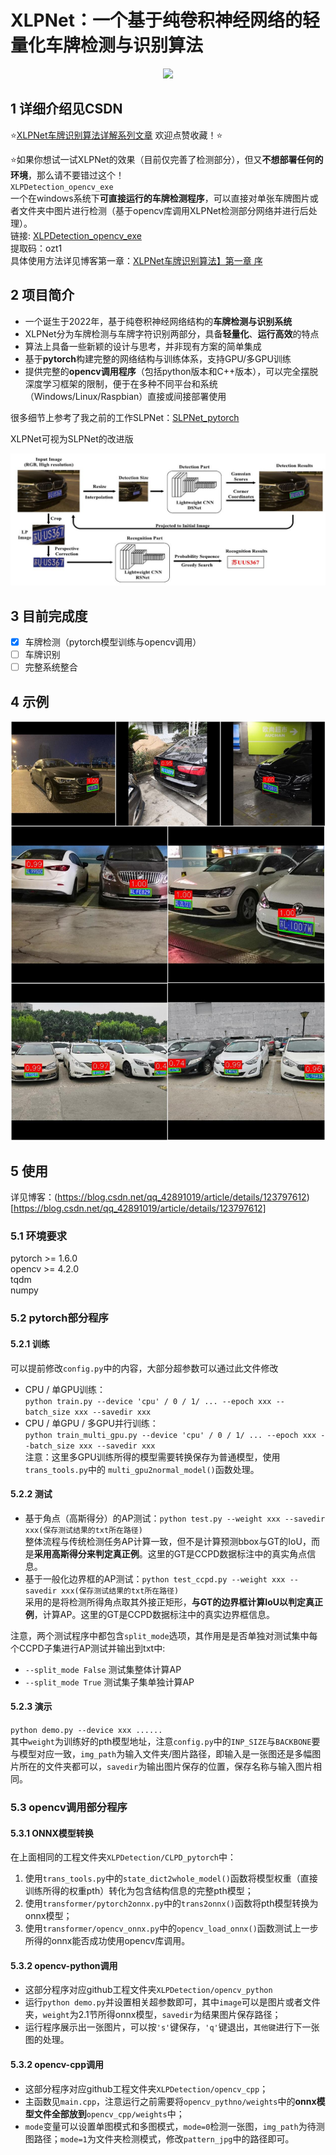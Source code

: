 # XLPNet：一个基于纯卷积神经网络的轻量化车牌检测与识别算法

<div align=center>
<img src="./examples/XLPNet_600×300.png"/>
</div>

## 1 详细介绍见CSDN
:star:[XLPNet车牌识别算法详解系列文章](https://blog.csdn.net/qq_42891019/category_11691340.html?spm=1001.2014.3001.5482)
欢迎点赞收藏！:star:

:star:如果你想试一试XLPNet的效果（目前仅完善了检测部分），但又**不想部署任何的环境**，那么请不要错过这个！<br>
``XLPDetection_opencv_exe`` <br>
一个在windows系统下**可直接运行的车牌检测程序**，可以直接对单张车牌图片或者文件夹中图片进行检测（基于opencv库调用XLPNet检测部分网络并进行后处理）。<br>
链接: [XLPDetection_opencv_exe](https://pan.baidu.com/s/1UcFTCR2zmD3Zz4QzjqJ6nQ) <br>
提取码：ozt1<br>
具体使用方法详见博客第一章：[XLPNet车牌识别算法】第一章 序](https://blog.csdn.net/qq_42891019/article/details/123528349)

## 2 项目简介
- 一个诞生于2022年，基于纯卷积神经网络结构的**车牌检测与识别系统**
- XLPNet分为车牌检测与车牌字符识别两部分，具备**轻量化**、**运行高效**的特点
- 算法上具备一些新颖的设计与思考，并非现有方案的简单集成
- 基于**pytorch**构建完整的网络结构与训练体系，支持GPU/多GPU训练
- 提供完整的**opencv调用程序**（包括python版本和C++版本），可以完全摆脱深度学习框架的限制，便于在多种不同平台和系统（Windows/Linux/Raspbian）直接或间接部署使用

很多细节上参考了我之前的工作SLPNet：[SLPNet_pytorch](https://github.com/JackEasson/SLPNet_pytorch)

XLPNet可视为SLPNet的改进版
<div align=center>
<img src="./examples/SLPNet.JPG"/>
</div>

## 3 目前完成度
- [x] 车牌检测（pytorch模型训练与opencv调用）
- [ ] 车牌识别
- [ ] 完整系统整合

## 4 示例
<div align=center>
<img src="./examples/detection_show.jpg" width=800/>
</div>

## 5 使用
详见博客：(https://blog.csdn.net/qq_42891019/article/details/123797612)[https://blog.csdn.net/qq_42891019/article/details/123797612]
### 5.1 环境要求
pytorch >= 1.6.0<br>
opencv >= 4.2.0<br>
tqdm<br>
numpy<br>
### 5.2 pytorch部分程序
#### 5.2.1 训练
可以提前修改``config.py``中的内容，大部分超参数可以通过此文件修改
- CPU / 单GPU训练：<br>
``python train.py --device 'cpu' / 0 / 1/ ... --epoch xxx --batch_size xxx --savedir xxx``
- CPU / 单GPU / 多GPU并行训练：<br>
``python train_multi_gpu.py --device 'cpu' / 0 / 1/ ... --epoch xxx --batch_size xxx --savedir xxx``<br>
注意：这里多GPU训练所得的模型需要转换保存为普通模型，使用``trans_tools.py``中的
``multi_gpu2normal_model()``函数处理。
#### 5.2.2 测试
- 基于角点（高斯得分）的AP测试：``python test.py --weight xxx --savedir xxx(保存测试结果的txt所在路径)``<br>
整体流程与传统检测任务AP计算一致，但不是计算预测bbox与GT的IoU，而是**采用高斯得分来判定真正例**。这里的GT是CCPD数据标注中的真实角点信息。
- 基于一般化边界框的AP测试：``python test_ccpd.py --weight xxx --savedir xxx(保存测试结果的txt所在路径)``<br>
采用的是将检测所得角点取其外接正矩形，**与GT的边界框计算IoU以判定真正例**，计算AP。这里的GT是CCPD数据标注中的真实边界框信息。

注意，两个测试程序中都包含`split_mode`选项，其作用是是否单独对测试集中每个CCPD子集进行AP测试并输出到txt中:
- `--split_mode False` 测试集整体计算AP
- `--split_mode True` 测试集子集单独计算AP
#### 5.2.3 演示
``python demo.py --device xxx ......``<br>
其中`weight`为训练好的pth模型地址，注意`config.py`中的`INP_SIZE`与`BACKBONE`要与模型对应一致，`img_path`为输入文件夹/图片路径，即输入是一张图还是多幅图片所在的文件夹都可以，`savedir`为输出图片保存的位置，保存名称与输入图片相同。
### 5.3 opencv调用部分程序
#### 5.3.1 ONNX模型转换
在上面相同的工程文件夹`XLPDetection/CLPD_pytorch`中：<br>
1. 使用`trans_tools.py`中的`state_dict2whole_model()`函数将模型权重（直接训练所得的权重pth）转化为包含结构信息的完整pth模型；
2. 使用`transformer/pytorch2onnx.py`中的`trans2onnx()`函数将pth模型转换为onnx模型；
3. 使用`transformer/opencv_onnx.py`中的`opencv_load_onnx()`函数测试上一步所得的onnx能否成功使用opencv库调用。
#### 5.3.2 opencv-python调用
- 这部分程序对应github工程文件夹`XLPDetection/opencv_python`
- 运行`python demo.py`并设置相关超参数即可，其中`image`可以是图片或者文件夹，`weight`为2.1节所得onnx模型，`savedir`为结果图片保存路径；
- 运行程序展示出一张图片，可以按`'s'`键保存，`'q'`键退出，`其他键`进行下一张图的处理。
#### 5.3.2 opencv-cpp调用
- 这部分程序对应github工程文件夹`XLPDetection/opencv_cpp`；
- 主函数见`main.cpp`，注意运行之前需要将`opencv_pythno/weights`中的**onnx模型文件全部放到**`opencv_cpp/weights`中；
- `mode`变量可以设置单图模式和多图模式，`mode=0`检测一张图，`img_path`为待测图路径；`mode=1`为文件夹检测模式，修改`pattern_jpg`中的路径即可。
